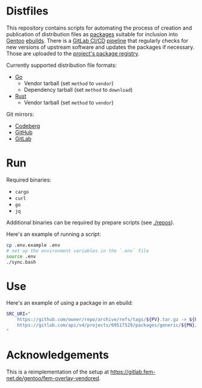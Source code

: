 # Distfiles

This repository contains scripts for automating the process of creation and publication of distribution files as [packages](https://docs.gitlab.com/user/packages/package_registry/) suitable for inclusion into [Gentoo](https://gentoo.org) [ebuilds](https://wiki.gentoo.org/wiki/Ebuild). There is a [GitLab CI/CD](https://docs.gitlab.com/ci/) [pipeline](./.gitlab-ci.yml) that regularly checks for new versions of upstream software and updates the packages if necessary. Those are uploaded to the [project's package registry](https://gitlab.com/paveloom-g/personal/gentoo/distfiles/-/packages).

Currently supported distribution file formats:

- [Go](https://golang.org)
  - Vendor tarball (set `method` to `vendor`)
  - Dependency tarball (set `method` to `download`)
- [Rust](https://www.rust-lang.org)
  - Vendor tarball (set `method` to `vendor`)

Git mirrors:
- [Codeberg](https://codeberg.org/paveloom/gentoo-distfiles)
- [GitHub](https://github.com/paveloom/gentoo-distfiles)
- [GitLab](https://gitlab.com/paveloom-g/personal/gentoo/distfiles)

# Run

Required binaries:

- `cargo`
- `curl`
- `go`
- `jq`

Additional binaries can be required by prepare scripts (see [./repos](./repos)).

Here's an example of running a script:

```bash
cp .env.example .env
# set up the environment variables in the `.env` file
source .env
./sync.bash
```

# Use

Here's an example of using a package in an ebuild:

```ebuild
SRC_URI="
	https://github.com/owner/repo/archive/refs/tags/${PV}.tar.gz -> ${P}.tar.gz
	https://gitlab.com/api/v4/projects/69517529/packages/generic/${PN}/${PV}/${P}-deps.tar.xz
"
```

# Acknowledgements

This is a reimplementation of the setup at https://gitlab.fem-net.de/gentoo/fem-overlay-vendored.
